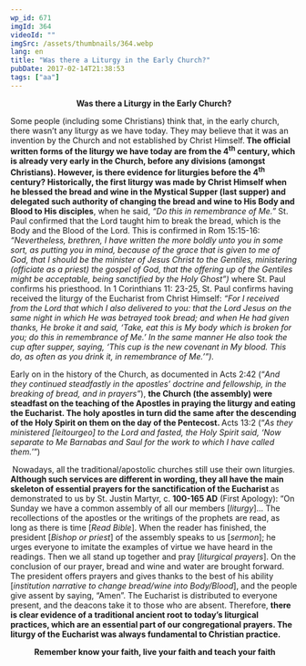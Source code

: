 ```yaml
---
wp_id: 671
imgId: 364
videoId: ""
imgSrc: /assets/thumbnails/364.webp
lang: en
title: "Was there a Liturgy in the Early Church?"
pubDate: 2017-02-14T21:38:53
tags: ["aa"]
---
```


<!-- page: 6 -->

<p style="text-align: center;"><strong>Was there a Liturgy in the Early Church?</strong></p>
<p style="text-align: left;">Some people (including some Christians) think that, in the early church, there wasn’t any liturgy as we have today. They may believe that it was an invention by the Church and not established by Christ Himself.<strong> The official written forms of the liturgy we have today are from the 4<sup>th</sup> century, which is already very early in the Church, before any divisions (amongst Christians). However, is there evidence for liturgies before the 4<sup>th</sup> century? </strong><strong>Historically, the first liturgy was made by Christ Himself when he blessed the bread and wine in the Mystical Supper (last supper) and delegated such authority of changing the bread and wine to His Body and Blood to His disciples</strong>, when he said, <em>“Do this in remembrance of Me.” </em>St. Paul confirmed that the Lord taught him to break the bread, which is the Body and the Blood of the Lord. This is confirmed in Rom 15:15-16: <em>“</em><em>Nevertheless, brethren, I have written the more boldly unto you in some sort, as putting you in mind, because of the grace that is given to me of God, that I should be the minister of Jesus Christ to the Gentiles, ministering (officiate as a priest) the gospel of God, that the offering up of the Gentiles might be acceptable, being sanctified by the Holy Ghost”)</em> where St. Paul confirms his priesthood. In 1 Corinthians 11: 23-25, St. Paul confirms having received the liturgy of the Eucharist from Christ Himself: <em>“</em><em>For I received from the Lord that which I also delivered to you: that the Lord Jesus on the same night in which He was betrayed took bread; and when He had given thanks, He broke it and said, ‘Take, eat this is My body which is broken for you; do this in remembrance of Me.’ In the same manner He also took the cup after supper, saying, ‘This cup is the new covenant in My blood. This do, as often as you drink it, in remembrance of Me.’”).</em></p>
<p>Early on in the history of the Church, as documented in Acts 2:42 (“<em>And they continued steadfastly in the apostles&#8217; doctrine and fellowship, in the breaking of bread, and in prayers”</em>), <strong>the Church (the assembly) were steadfast on the teaching of the Apostles in praying the liturgy and eating the Eucharist. The holy apostles in turn did the same after the descending of the Holy Spirit on them on the day of the Pentecost. </strong>Acts 13:2 (“<em>As they ministered [leitourgeo] to the Lord and fasted, the Holy Spirit said, ‘Now separate to Me Barnabas and Saul for the work to which I have called them.</em>’”)</p>
<p><strong> </strong>Nowadays, all the traditional/apostolic churches still use their own liturgies. <strong>Although such services are different in wording, they all have the main skeleton of essential prayers for the sanctification of the Eucharist </strong>as demonstrated to us by St. Justin Martyr, c. <strong>100-165 AD</strong> (First Apology): “On Sunday we have a common assembly of all our members [<em>liturgy</em>]&#8230; The recollections of the apostles or the writings of the prophets are read, as long as there is time [<em>Read Bible</em>]. When the reader has finished, the president [<em>Bishop or priest</em>] of the assembly speaks to us [<em>sermon</em>]; he urges everyone to imitate the examples of virtue we have heard in the readings. Then we all stand up together and pray [<em>liturgical prayers</em>]. On the conclusion of our prayer, bread and wine and water are brought forward. The president offers prayers and gives thanks to the best of his ability [<em>institution narrative</em> <em>to change bread/wine into Body/Blood</em>], and the people give assent by saying, “Amen”. The Eucharist is distributed to everyone present, and the deacons take it to those who are absent. Therefore, <strong>t</strong><strong>here is clear evidence of a traditional ancient root to today’s liturgical practices, which are an essential part of our congregational prayers. The liturgy of the Eucharist was always fundamental to Christian practice. </strong></p>
<p style="text-align: center;"><strong> </strong><strong>Remember know your faith, live your faith and teach your faith</strong></p>
<p>&nbsp;</p>
<p>&nbsp;</p>
<p>&nbsp;</p>
<p>&nbsp;</p>
